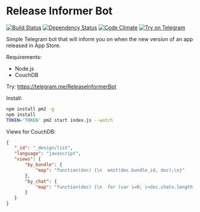 # Release Informer Bot 

[![Build Status](https://travis-ci.org/makoni/ReleaseInformerBot.svg?branch=master)](https://travis-ci.org/makoni/ReleaseInformerBot) [![Dependency Status](https://david-dm.org/makoni/ReleaseInformerBot.svg)](https://david-dm.org/makoni/ReleaseInformerBot) [![Code Climate](https://codeclimate.com/github/makoni/ReleaseInformerBot/badges/gpa.svg?1)](https://codeclimate.com/github/makoni/ReleaseInformerBot) [![Try on Telegram](https://img.shields.io/badge/Telegram-%40ReleaseInformerBot-brightgreen.svg)](https://telegram.me/ReleaseInformerBot)

Simple Telegram bot that will inform you on when the new version of an app released in App Store.

Requirements:
- Node.js
- CouchDB

Try: https://telegram.me/ReleaseInformerBot

Install:

```bash
npm install pm2 -g
npm install
TOKEN='TOKEN' pm2 start index.js --watch
```

Views for CouchDB:
```json
{
   "_id": "_design/list",
   "language": "javascript",
   "views": {
       "by_bundle": {
           "map": "function(doc) {\n  emit(doc.bundle_id, doc);\n}"
       },
       "by_chat": {
           "map": "function(doc) {\n  for (var i=0; i<doc.chats.length; i++) {\n    emit(doc.chats[i], doc);\n  }\n}"
       }
   }
}
```
